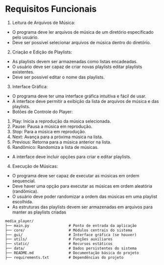 
# Requisitos Funcionais

1. Leitura de Arquivos de Música:
  - O programa deve ler arquivos de música de um diretório especificado pelo
usuário.
  - Deve ser possível selecionar arquivos de música dentro do diretório.
2. Criação e Edição de Playlists:
  - As playlists devem ser armazenadas como listas encadeadas.
  - O usuário deve ser capaz de criar novas playlists editar playlists existentes.
  - Deve ser possível editar o nome das playlists.
3. Interface Gráfica:
  - O programa deve ter uma interface gráfica intuitiva e fácil de usar.
  - A interface deve permitir a exibição da lista de arquivos de música e das playlists.
  - Botões de Controle do Player:
1. Play: Inicia a reprodução da música selecionada.
2. Pause: Pausa a música em reprodução.
3. Stop: Para a música em reprodução.
4. Next: Avança para a próxima música na lista.
5. Previous: Retorna para a música anterior na lista.
6. Randômico: Randomiza a lista de músicas.
  - A interface deve incluir opções para criar e editar playlists.
4. Execução de Músicas:
  - O programa deve ser capaz de executar as músicas em ordem sequencial.
  - Deve haver uma opção para executar as músicas em ordem aleatória (randômica).
  - O usuário deve poder randomizar a ordem das músicas em uma playlist escolhida.
  - As estruturas das playlists devem ser armazenadas em arquivos para manter as playlists criadas

```markdown
media_player/
├── main.py                  # Ponto de entrada da aplicação
├── core/                    # Módulos centrais do sistema
├── gui/                     # Interface gráfica (se houver)
├── utils/                   # Funções auxiliares
├── static/                  # Recursos estáticos
├── data/                    # Dados persistentes do sistema
├── README.md                # Documentação básica do projeto
├── requirements.txt         # Dependências do projeto
```

